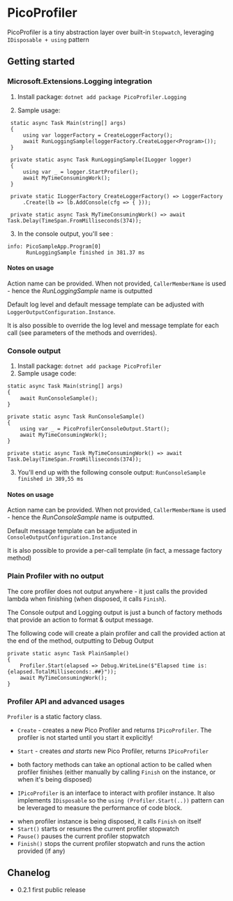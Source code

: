 # PicoProfiler

PicoProfiler is a tiny abstraction layer over built-in `Stopwatch`, leveraging `IDisposable + using` pattern

## Getting started

### Microsoft.Extensions.Logging integration

1. Install package: `dotnet add package PicoProfiler.Logging`

2. Sample usage:
```
 static async Task Main(string[] args)
 {
     using var loggerFactory = CreateLoggerFactory();
     await RunLoggingSample(loggerFactory.CreateLogger<Program>());
 }

 private static async Task RunLoggingSample(ILogger logger)
 {
     using var _ = logger.StartProfiler();
     await MyTimeConsumingWork();
 }

 private static ILoggerFactory CreateLoggerFactory() => LoggerFactory
     .Create(lb => lb.AddConsole(cfg => { }));

 private static async Task MyTimeConsumingWork() => await Task.Delay(TimeSpan.FromMilliseconds(374));
```

3. In the console output, you'll see :
```
info: PicoSampleApp.Program[0]
      RunLoggingSample finished in 381.37 ms
```

#### Notes on usage

Action name can be provided. When not provided, `CallerMemberName` is used - hence the *RunLoggingSample* name is outputted

Default log level and default message template can be adjusted with `LoggerOutputConfiguration.Instance`.

It is also possible to override the log level and message template for each call (see parameters of the methods and overrides).


### Console output

1. Install package: `dotnet add package PicoProfiler`
2. Sample usage code:
```
static async Task Main(string[] args)
{
    await RunConsoleSample();
}

private static async Task RunConsoleSample()
{
    using var _ = PicoProfilerConsoleOutput.Start();
    await MyTimeConsumingWork();
}

private static async Task MyTimeConsumingWork() => await Task.Delay(TimeSpan.FromMilliseconds(374));
```

3. You'll end up with the following console output: `RunConsoleSample finished in 389,55 ms`


#### Notes on usage

Action name can be provided. When not provided, `CallerMemberName` is used - hence the *RunConsoleSample* name is outputted.

Default message template can be adjusted in `ConsoleOutputConfiguration.Instance`

It is also possible to provide a per-call template (in fact, a message factory method)


### Plain Profiler with no output

The core profiler does not output anywhere - it just calls the provided lambda when finishing (when disposed, it calls `Finish`).

The Console output and Logging output is just a bunch of factory methods that provide an action to format & output message.

The following code will create a plain profiler and call the provided action at the end of the method, outputting to Debug Output
```
private static async Task PlainSample()
{
    Profiler.Start(elapsed => Debug.WriteLine($"Elapsed time is: {elapsed.TotalMilliseconds:.##}"));
    await MyTimeConsumingWork();
}
```

### Profiler API and advanced usages

`Profiler` is a static factory class. 
 * `Create` - creates a new Pico Profiler and returns `IPicoProfiler`. The profiler is not started until you start it explicitly!
 * `Start` - creates *and starts* new Pico Profiler, returns `IPicoProfiler`
 * both factory methods can take an optional action to be called when profiler finishes (either manually by calling `Finish` on the instance, or when it's being disposed) 

* `IPicoProfiler` is an interface to interact with profiler instance. It also implements `IDisposable` so the `using (Profiler.Start(..))` pattern can be leveraged to measure the performance of code block.
 - when profiler instance is being disposed, it calls `Finish` on itself
 - `Start()` starts or resumes the current profiler stopwatch
 - `Pause()` pauses the current profiler stopwatch
 - `Finish()` stops the current profiler stopwatch and runs the action provided (if any)

## Chanelog

 * 0.2.1 first public release